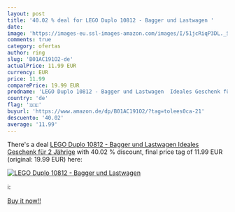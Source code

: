 ```yaml
---
layout: post
title: '40.02 % deal for LEGO Duplo 10812 - Bagger und Lastwagen '
date: 
image: 'https://images-eu.ssl-images-amazon.com/images/I/51jcRiqP3DL._SL200_.jpg'
comments: true
category: ofertas
author: ring
slug: 'B01AC191O2-de'
actualPrice: 11.99 EUR
currency: EUR
price: 11.99
comparePrice: 19.99 EUR
prodname: 'LEGO Duplo 10812 - Bagger und Lastwagen  Ideales Geschenk für 2 Jährige'
country: 'de'
flag: '🇩🇪'
buyurl: 'https://www.amazon.de/dp/B01AC191O2/?tag=tolees0ca-21'
descuento: '40.02'
average: '11.99'
---
```


There's a deal [LEGO Duplo 10812 - Bagger und Lastwagen  Ideales Geschenk für 2 Jährige](https://www.amazon.de/dp/B01AC191O2/?tag=tolees0ca-21)  with  40.02 % discount, final price tag of  11.99 EUR (original: 19.99 EUR) here:

[![LEGO Duplo 10812 - Bagger und Lastwagen ](https://images-eu.ssl-images-amazon.com/images/I/51jcRiqP3DL._SL200_.jpg)](https://www.amazon.de/dp/B01AC191O2/?tag=tolees0ca-21)

ℹ️:


[Buy it now!!](https://www.amazon.de/dp/B01AC191O2/?tag=tolees0ca-21)
